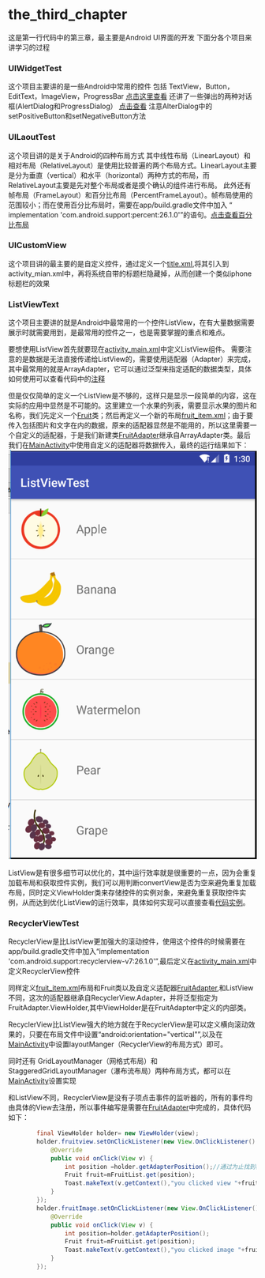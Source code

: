 # the_third_chapter
这是第一行代码中的第三章，最主要是Android UI界面的开发
下面分各个项目来讲学习的过程
### UIWidgetTest
这个项目主要讲的是一些Android中常用的控件
包括 TextView，Button，EditText，ImageView，ProgressBar
[点击这里查看](/UIWidgetTest/app/src/main/res/layout/activity_main.xml)
还讲了一些弹出的两种对话框(AlertDialog和ProgressDialog）
[点击查看](/UIWidgetTest/app/src/main/java/lyp/com/uiwidgettest/MainActivity.java)
注意AlterDialog中的setPositiveButton和setNegativeButton方法
### UILaoutTest
这个项目讲的是关于Android的四种布局方式
其中线性布局（LinearLayout）和相对布局（RelativeLayout）是使用比较普遍的两个布局方式。LinearLayout主要是分为垂直（vertical）和水平（horizontal）两种方式的布局，而RelativeLayout主要是先对整个布局或者是摸个确认的组件进行布局。
此外还有帧布局（FrameLayout）和百分比布局（PercentFrameLayout）。帧布局使用的范围较小；而在使用百分比布局时，需要在app/build.gradle文件中加入
“ implementation 'com.android.support:percent:26.1.0'”的语句。[点击查看百分比布局](/UILayoutTest/app/src/main/res/layout/activity_main.xml)
### UICustomView
这个项目讲的最主要的是自定义控件，通过定义一个[title.xml](/UICustomViews/app/src/main/res/layout/title.xml),将其引入到activity_mian.xml中，再将系统自带的标题栏隐藏掉，从而创建一个类似iphone标题栏的效果
### ListViewText
这个项目主要讲的就是Android中最常用的一个控件ListView，在有大量数据需要展示时就需要用到，是最常用的控件之一，也是需要掌握的重点和难点。

要想使用ListView首先就要现在[activity_main.xml](/ListViewTest/app/src/main/res/layout/activity_main.xml)中定义ListView组件。
 需要注意的是数据是无法直接传递给ListView的，需要使用适配器（Adapter）来完成，其中最常用的就是ArrayAdapter，它可以通过泛型来指定适配的数据类型，具体如何使用可以查看代码中的[注释](/ListViewTest/app/src/main/java/lyp/com/listviewtest/MainActivity.java)

但是仅仅简单的定义一个ListView是不够的，这样只是显示一段简单的内容，这在实际的应用中显然是不可能的。这里建立一个水果的列表，需要显示水果的图片和名称，我们先定义一个[Fruit](/ListViewTest/app/src/main/java/lyp/com/listviewtest/Fruit.java)类；然后再定义一个新的布局[fruit_item.xml](/ListViewTest/app/src/main/res/layout/fruit_item.xml)；由于要传入包括图片和文字在内的数据，原来的适配器显然是不能用的，所以这里需要一个自定义的适配器，于是我们新建类[FruitAdapter](/ListViewTest/app/src/main/java/lyp/com/listviewtest/FruitAdapter.java)继承自ArrayAdapter类。最后我们在[MainActivity](/ListViewTest/app/src/main/java/lyp/com/listviewtest/MainActivity.java)中使用自定义的适配器将数据传入，最终的运行结果如下：
![01.png](/img/ListViewTest.png "01")

ListView是有很多细节可以优化的，其中运行效率就是很重要的一点，因为会重复加载布局和获取控件实例，我们可以用判断convertView是否为空来避免重复加载布局，同时定义ViewHolder类来存储控件的实例对象，来避免重复获取控件实例，从而达到优化ListView的运行效率，具体如何实现可以直接查看[代码实例](/ListViewTest/app/src/main/java/lyp/com/listviewtest/FruitAdapter.java)。
### RecyclerViewTest
RecyclerView是比ListView更加强大的滚动控件，使用这个控件的时候需要在app/build.gradle文件中加入“implementation 'com.android.support:recyclerview-v7:26.1.0'”,最后定义在[activity_main.xml](/RecyclerViewTest/app/src/main/res/layout/activity_main.xml)中定义RecyclerView控件

同样定义[fruit_item.xml](/RecyclerViewTest/app/src/main/res/layout/fruit_item.xml)布局和Fruit类以及自定义适配器[FruitAdapter](/RecyclerViewTest/app/src/main/java/lyp/com/recyclerviewtest/FruitAdapter.java),和ListView不同，这次的适配器继承自RecyclerView.Adapter，并将泛型指定为FruitAdapter.ViewHolder,其中ViewHolder是在FruitAdapter中定义的内部类。

RecyclerView比ListView强大的地方就在于RecyclerView是可以定义横向滚动效果的，只要在布局文件中设置“android:orientation="vertical"”,以及在[MainActivity](/RecyclerViewTest/app/src/main/java/lyp/com/recyclerviewtest/MainActivity.java)中设置layoutManger（RecyclerView的布局方式）即可。

同时还有 GridLayoutManager（网格式布局）和 StaggeredGridLayoutManager（瀑布流布局）两种布局方式，都可以在[MainActivity](/RecyclerViewTest/app/src/main/java/lyp/com/recyclerviewtest/MainActivity.java)设置实现

和ListView不同，RecyclerView是没有子项点击事件的监听器的，所有的事件均由具体的View去注册，所以事件编写是需要在[FruitAdapter](/RecyclerViewTest/app/src/main/java/lyp/com/recyclerviewtest/FruitAdapter.java)中完成的，具体代码如下：
```Java
        final ViewHolder holder= new ViewHolder(view);
        holder.fruitview.setOnClickListener(new View.OnClickListener() {
            @Override
            public void onClick(View v) {
                int position =holder.getAdapterPosition();//通过为止找到相应的实例
                Fruit fruit=mFruitList.get(position);
                Toast.makeText(v.getContext(),"you clicked view "+fruit.getName(),Toast.LENGTH_SHORT).show();
            }
        });
        holder.fruitImage.setOnClickListener(new View.OnClickListener() {
            @Override
            public void onClick(View v) {
                int position=holder.getAdapterPosition();
                Fruit fruit=mFruitList.get(position);
                Toast.makeText(v.getContext(),"you clicked image "+fruit.getName(),Toast.LENGTH_SHORT).show();
            }
        });
```


